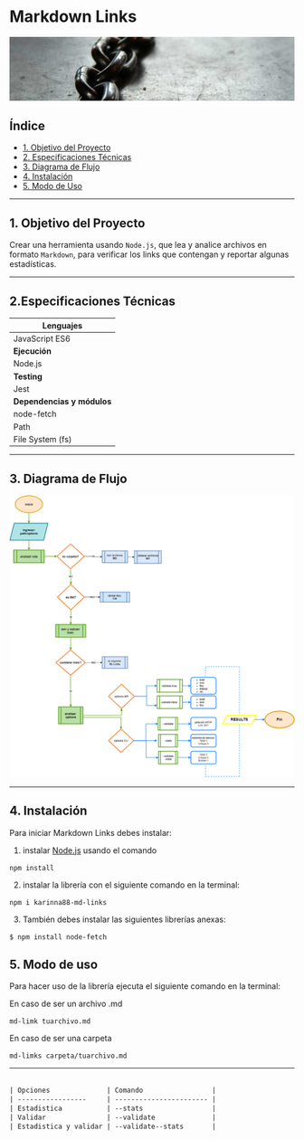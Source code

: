 # Markdown Links

![Logo](/images/cadenas.jpg)
## Índice

* [1. Objetivo del Proyecto](#1-Objetivo-del-Proyecto)
* [2. Especificaciones Técnicas](#2-Especificaciones-Técnicas)
* [3. Diagrama de Flujo](#3-Diagrama-de-Flujo)
* [4. Instalación](#4-Instalación)
* [5. Modo de Uso](#5-Modo-de-Uso)


***

## 1. Objetivo del Proyecto

Crear una herramienta usando `Node.js`, que lea y analice archivos en formato `Markdown`, para verificar los links que contengan y reportar algunas estadísticas.

***
## 2.Especificaciones Técnicas

| Lenguajes                  |
| -----------------          |
| JavaScript ES6             | 
| **Ejecución**              | 
| Node.js                    | 
| **Testing**                |
| Jest                       | 
| **Dependencias y módulos** |
| node-fetch                 |
| Path                       |
| File System (fs)           |



***
## 3. Diagrama de Flujo

![Diagrama](/images/diagrama.png)

***

## 4. Instalación

Para iniciar Markdown Links debes instalar:
1. instalar [Node.js](https://nodejs.org/) usando el comando
```
npm install
````

2. instalar la librería con el siguiente comando en la terminal:
```
npm i karinna88-md-links
```

3. También debes instalar las siguientes librerías anexas:
```
$ npm install node-fetch
```

## 5. Modo de uso

Para hacer uso de la librería ejecuta el siguiente comando en la terminal:

En caso de ser un archivo .md

```
md-limk tuarchivo.md
```
En caso de ser una carpeta

```
md-limks carpeta/tuarchivo.md
```

***


```

| Opciones              | Comando                 |
| -----------------     | ----------------------- |
| Estadistica           | --stats                 |
| Validar               | --validate              |
| Estadistica y validar | --validate--stats       |